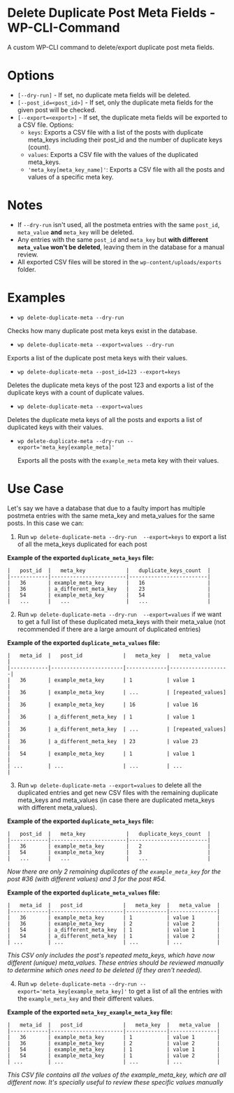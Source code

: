 # Delete Duplicate Post Meta Fields - WP-CLI-Command
A custom WP-CLI command to delete/export duplicate post meta fields.

# Options
- `[--dry-run]` - If set, no duplicate meta fields will be deleted.
- `[--post_id=<post_id>]` - If set, only the duplicate meta fields for the given post will be checked.
- `[--export=<export>]` - If set, the duplicate meta fields will be exported to a CSV file. Options:
    - `keys`: Exports a CSV file with a list of the posts with duplicate meta_keys including their post_id and the number of duplicate keys (count).
    - `values`: Exports a CSV file with the values of the duplicated meta_keys.
    - `'meta_key[meta_key_name]'`: Exports a CSV file with all the posts and values of a specific meta key.

# Notes
- If `--dry-run` isn't used, all the postmeta entries with the same `post_id`, `meta_value` **and** `meta_key` will be deleted.
- Any entries with the same `post_id` and `meta_key` but **with different `meta_value` won't be deleted**, leaving them in the database for a manual review.
- All exported CSV files will be stored in the `wp-content/uploads/exports` folder.

# Examples
- `wp delete-duplicate-meta --dry-run`

Checks how many duplicate post meta keys exist in the database.
  
- `wp delete-duplicate-meta --export=values --dry-run`

Exports a list of the duplicate post meta keys with their values.

- `wp delete-duplicate-meta --post_id=123 --export=keys`

Deletes the duplicate meta keys of the post 123 and exports a list of the duplicate keys with a count of duplicate values.

- `wp delete-duplicate-meta --export=values`

Deletes the duplicate meta keys of all the posts and exports a list of duplicated keys with their values.

- `wp delete-duplicate-meta --dry-run --export='meta_key[example_meta]'`

  Exports all the posts with the `example_meta` meta key with their values.

# Use Case
Let's say we have a database that due to a faulty import has multiple postmeta entries with the same meta_key and meta_values for the same posts. In this case we can:

1. Run `wp delete-duplicate-meta --dry-run  --export=keys` to export a list of all the meta_keys duplicated for each post

**Example of the exported `duplicate_meta_keys` file:**
```
|   post_id  |   meta_key             |   duplicate_keys_count  |
|------------|------------------------|-------------------------|
|   36       | example_meta_key       |   16                    |
|   36       | a_different_meta_key   |   23                    |
|   54       | example_meta_key       |   54                    |
|   ...      |   ...                  |   ...                   |
```


2. Run `wp delete-duplicate-meta --dry-run  --export=values` if we want to get a full list of these duplicated meta_keys with their meta_value (not recommended if there are a large amount of duplicated entries)

**Example of the exported `duplicate_meta_values` file:**
```
|   meta_id  |   post_id             |   meta_key  |   meta_value      |
|------------|-----------------------|-------------|-------------------|
|   36       | example_meta_key      | 1           | value 1           |
|   36       | example_meta_key      | ...         | [repeated_values] |
|   36       | example_meta_key      | 16          | value 16          |
|   36       | a_different_meta_key  | 1           | value 1           |
|   36       | a_different_meta_key  | ...         | [repeated_values] |
|   36       | a_different_meta_key  | 23          | value 23          |
|   54       | example_meta_key      | 1           | value 1           |
| ...        | ...                   | ...         | ...               |
```


3. Run `wp delete-duplicate-meta --export=values` to delete all the duplicated entries and get new CSV files with the remaining duplicate meta_keys and meta_values (in case there are duplicated meta_keys with different meta_values).

**Example of the exported `duplicate_meta_keys` file:**
```
|   post_id  |   meta_key             |   duplicate_keys_count  |
|------------|------------------------|-------------------------|
|   36       | example_meta_key       |   2                     |
|   54       | example_meta_key       |   3                     |
|   ...      |   ...                  |   ...                   |
```
_Now there are only 2 remaining duplicates of the `example_meta_key` for the post #36 (with different values) and 3 for the post #54._


**Example of the exported `duplicate_meta_values` file:**
```
|   meta_id  |   post_id             |   meta_key  |   meta_value  |
|------------|-----------------------|-------------|---------------|
|   36       | example_meta_key      | 1           | value 1       |
|   36       | example_meta_key      | 2           | value 2       |
|   54       | a_different_meta_key  | 1           | value 1       |
|   54       | a_different_meta_key  | 1           | value 2       |
| ...        | ...                   | ...         | ...           |
```
_This CSV only includes the post's repeated meta_keys, which have now different (unique) meta_values. These entries should be reviewed manually to determine which ones need to be deleted (if they aren't needed)._

4. Run `wp delete-duplicate-meta --dry-run --export='meta_key[example_meta_key]'` to get a list of all the entries with the `example_meta_key` and their different values.

**Example of the exported `meta_key_example_meta_key` file:**
```
|   meta_id  |   post_id             |   meta_key  |   meta_value  |
|------------|-----------------------|-------------|---------------|
|   36       | example_meta_key      | 1           | value 1       |
|   36       | example_meta_key      | 2           | value 2       |
|   54       | example_meta_key      | 1           | value 1       |
|   54       | example_meta_key      | 1           | value 2       |
| ...        | ...                   | ...         | ...           |
```
_This CSV file contains all the values of the example_meta_key, which are all different now. It's specially useful to review these specific values manually_
